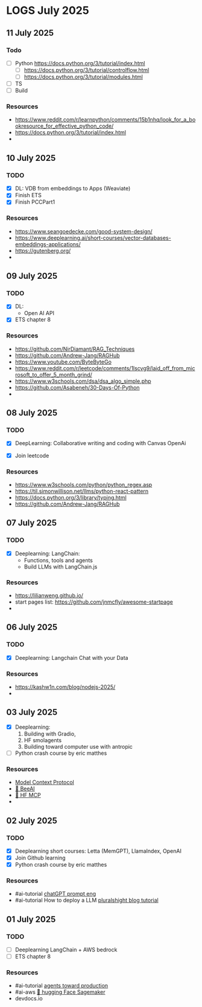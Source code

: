 # LOGS July 2025

## 11 July 2025

### Todo

- [ ] Python https://docs.python.org/3/tutorial/index.html
  - [ ] https://docs.python.org/3/tutorial/controlflow.html
  - [ ] https://docs.python.org/3/tutorial/modules.html
- [ ] TS
- [ ] Build

### Resources
- https://www.reddit.com/r/learnpython/comments/15b1nhq/look_for_a_bookresource_for_effective_python_code/
- https://docs.python.org/3/tutorial/index.html
- 

## 10 July 2025

### TODO

- [X] DL: VDB from embeddings to Apps (Weaviate)
- [X] Finish ETS
- [X] Finish PCCPart1

### Resources
- https://www.seangoedecke.com/good-system-design/
- https://www.deeplearning.ai/short-courses/vector-databases-embeddings-applications/
- https://gutenberg.org/
- 

## 09 July 2025

### TODO

- [X] DL: 
  - Open AI API
- [X] ETS chapter 8

### Resources

- https://github.com/NirDiamant/RAG_Techniques
- https://github.com/Andrew-Jang/RAGHub
- https://www.youtube.com/ByteByteGo
- https://www.reddit.com/r/leetcode/comments/1lscvg9/laid_off_from_microsoft_to_offer_5_month_grind/
- https://www.w3schools.com/dsa/dsa_algo_simple.php
- https://github.com/Asabeneh/30-Days-Of-Python
- 

## 08 July 2025

### TODO

- [X] DeepLearning: Collaborative writing and coding with Canvas OpenAi
- [X] Join leetcode


### Resources
- https://www.w3schools.com/python/python_regex.asp
- https://til.simonwillison.net/llms/python-react-pattern
- https://docs.python.org/3/library/typing.html
- https://github.com/Andrew-Jang/RAGHub

## 07 July 2025

### TODO

- [X] Deeplearning: LangChain: 
  - Functions, tools and agents
  - Build LLMs with LangChain.js

### Resources
- https://lilianweng.github.io/
- start pages list: https://github.com/jnmcfly/awesome-startpage
- 

## 06 July 2025

### TODO

 - [X] Deeplearning: Langchain Chat with your Data

### Resources
- https://kashw1n.com/blog/nodejs-2025/
- 

## 03 July 2025

- [X] Deeplearning: 
    1. Building with Gradio,
    2. HF smolagents
    3. Building toward computer use with antropic
- [ ] Python crash course by eric matthes

### Resources
- [Model Context Protocol](https://modelcontextprotocol.io/introduction)
- [🐝 BeeAI](https://github.com/i-am-bee/beeai-platform)
- [🤗 HF MCP](https://huggingface.co/learn/mcp-course/unit1/introduction)
- 

## 02 July 2025

### TODO

- [X] Deeplearning short courses: 
    Letta (MemGPT), LlamaIndex, OpenAI
- [X] Join Github learning
- [X] Python crash course by eric matthes

### Resources

- #ai-tutorial [chatGPT prompt eng](https://learn.deeplearning.ai/courses/chatgpt-prompt-eng)
- #ai-tutorial How to deploy a LLM [pluralshight blog tutorial](https://www.pluralsight.com/resources/blog/guides/deploy-llm-production-use-cases#:~:text=After%20fine%2Dtuning%20your%20Large,TensorFlow%20Serving%20to%20AWS%20ECS.)



## 01 July 2025

### TODO

- [ ] Deeplearning LangChain + AWS bedrock
- [ ] ETS chapter 8

### Resources

- #ai-tutorial [agents toward production](https://github.com/NirDiamant/agents-towards-production/tree/main)
- #ai-aws [ 🤗 hugging Face Sagemaker](https://huggingface.co/docs/sagemaker/index)
- devdocs․io